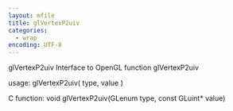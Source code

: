 ```yaml
---
layout: mfile
title: glVertexP2uiv
categories:
  - wrap
encoding: UTF-8
---
```


glVertexP2uiv  Interface to OpenGL function glVertexP2uiv

usage:  glVertexP2uiv( type, value )

C function:  void glVertexP2uiv(GLenum type, const GLuint\* value)